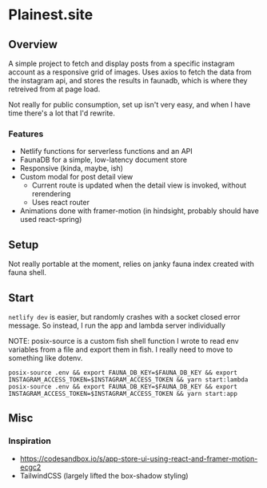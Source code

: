 # Plainest.site

## Overview

A simple project to fetch and display posts from a specific instagram account as a responsive grid of images. Uses axios to fetch the data from the instagram api, and stores the results in faunadb, which is where they retreived from at page load.

Not really for public consumption, set up isn't very easy, and when I have time there's a lot that I'd rewrite.

### Features

- Netlify functions for serverless functions and an API
- FaunaDB for a simple, low-latency document store
- Responsive (kinda, maybe, ish)
- Custom modal for post detail view
  - Current route is updated when the detail view is invoked, without rerendering
  - Uses react router
- Animations done with framer-motion (in hindsight, probably should have used react-spring)

## Setup

Not really portable at the moment, relies on janky fauna index created with fauna shell.

## Start

`netlify dev` is easier, but randomly crashes with a socket closed error message. So instead, I run the app and lambda server individually

NOTE: posix-source is a custom fish shell function I wrote to read env variables from a file and export them in fish. I really need to move to something like dotenv.

```
posix-source .env && export FAUNA_DB_KEY=$FAUNA_DB_KEY && export INSTAGRAM_ACCESS_TOKEN=$INSTAGRAM_ACCESS_TOKEN && yarn start:lambda
posix-source .env && export FAUNA_DB_KEY=$FAUNA_DB_KEY && export INSTAGRAM_ACCESS_TOKEN=$INSTAGRAM_ACCESS_TOKEN && yarn start:app
```

## Misc

### Inspiration

- https://codesandbox.io/s/app-store-ui-using-react-and-framer-motion-ecgc2
- TailwindCSS (largely lifted the box-shadow styling)
